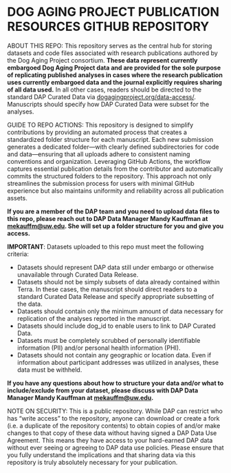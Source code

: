 # DOG AGING PROJECT PUBLICATION RESOURCES GITHUB REPOSITORY

ABOUT THIS REPO: This repository serves as the central hub for storing datasets and code files associated with research publications authored by the Dog Aging Project consortium. **These data represent currently embargoed Dog Aging Project data and are provided for the sole purpose of replicating published analyses in cases where the research publication uses currently embargoed data and the journal explicitly requires sharing of all data used.** In all other cases, readers should be directed to the standard DAP Curated Data via [dogagingproject.org/data-access/](https://dogagingproject.org/data-access). Manuscripts should specify how DAP Curated Data were subset for the analyses.

GUIDE TO REPO ACTIONS: This repository is designed to simplify contributions by providing an automated process that creates a standardized folder structure for each manuscript. Each new submission generates a dedicated folder—with clearly defined subdirectories for code and data—ensuring that all uploads adhere to consistent naming conventions and organization. Leveraging GitHub Actions, the workflow captures essential publication details from the contributor and automatically commits the structured folders to the repository. This approach not only streamlines the submission process for users with minimal GitHub experience but also maintains uniformity and reliability across all publication assets.

**If you are a member of the DAP team and you need to upload data files to this repo, please reach out to DAP Data Manager Mandy Kauffman at mekauffm@uw.edu. She will set up a folder structure for you and give you access.**

**IMPORTANT**: Datasets uploaded to this repo must meet the following criteria:

* Datasets should represent DAP data still under embargo or otherwise unavailable through Curated Data Release. 
* Datasets should not be simply subsets of data already contained within Terra. In these cases, the manuscript should direct readers to a standard Curated Data Release and specify appropriate subsetting of the data.
* Datasets should contain only the minimum amount of data necessary for replication of the analyses reported in the manuscript. 
* Datasets should include dog_id to enable users to link to DAP Curated Data.
* Datasets must be completely scrubbed of personally identifiable information (PII) and/or personal health information (PHI). 
* Datasets should not contain any geographic or location data. Even if information about participant addresses was utilized in analyses, these data must be withheld. 

**If you have any questions about how to structure your data and/or what to include/exclude from your dataset, please discuss with DAP Data Manager Mandy Kauffman at mekauffm@uw.edu.**

NOTE ON SECURITY: This is a public repository. While DAP can restrict who has “write access” to the repository, anyone can download or create a fork (i.e. a duplicate of the repository contents) to obtain copies of and/or make changes to that copy of these data without having signed a DAP Data Use Agreement. This means they have access to your hard-earned DAP data without ever seeing or agreeing to DAP data use policies. Please ensure that you fully understand the implications and that sharing data via this repository is truly absolutely necessary for your publication. 
